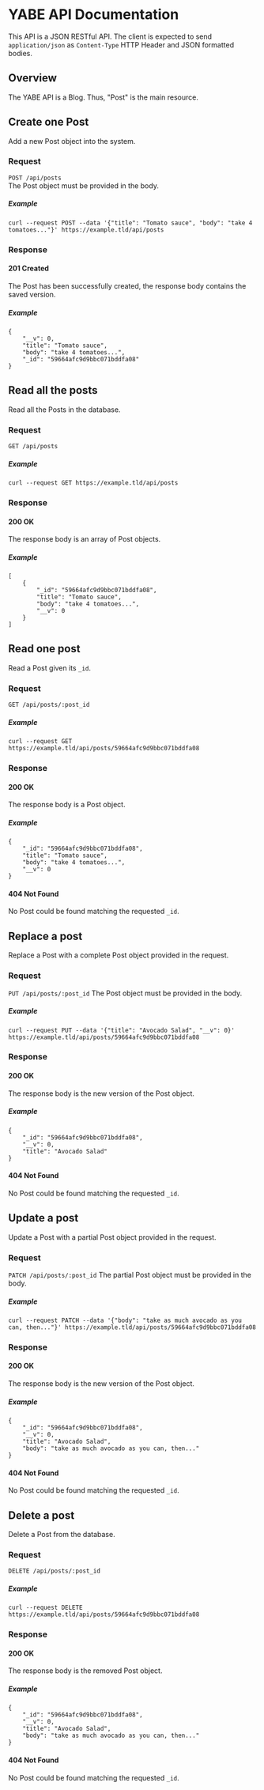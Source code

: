 YABE API Documentation
======================

This API is a JSON RESTful API. The client is expected to send
`application/json` as `Content-Type` HTTP Header and JSON formatted bodies.

Overview
--------
The YABE API is a Blog. Thus, "Post" is the main resource.

Create one Post
---------------
Add a new Post object into the system.

### Request
`POST /api/posts`  
The Post object must be provided in the body.
##### Example
```
curl --request POST --data '{"title": "Tomato sauce", "body": "take 4 tomatoes..."}' https://example.tld/api/posts
```

### Response
#### 201 Created
The Post has been successfully created, the response body contains the saved version.
##### Example
```
{
    "__v": 0,
    "title": "Tomato sauce",
    "body": "take 4 tomatoes...",
    "_id": "59664afc9d9bbc071bddfa08"
}
```

Read all the posts
------------------
Read all the Posts in the database.

### Request
`GET /api/posts`
##### Example
```
curl --request GET https://example.tld/api/posts
```

### Response
#### 200 OK
The response body is an array of Post objects.
##### Example
```
[
    {
        "_id": "59664afc9d9bbc071bddfa08",
        "title": "Tomato sauce",
        "body": "take 4 tomatoes...",
        "__v": 0
    }
]
```

Read one post
-------------
Read a Post given its `_id`.

### Request
`GET /api/posts/:post_id`
##### Example
```
curl --request GET https://example.tld/api/posts/59664afc9d9bbc071bddfa08
```

### Response
#### 200 OK
The response body is a Post object.
##### Example
```
{
    "_id": "59664afc9d9bbc071bddfa08",
    "title": "Tomato sauce",
    "body": "take 4 tomatoes...",
    "__v": 0
}
```
#### 404 Not Found
No Post could be found matching the requested `_id`.

Replace a post
--------------
Replace a Post with a complete Post object provided in the request.

### Request
`PUT /api/posts/:post_id`
The Post object must be provided in the body.
##### Example
```
curl --request PUT --data '{"title": "Avocado Salad", "__v": 0}' https://example.tld/api/posts/59664afc9d9bbc071bddfa08
```

### Response
#### 200 OK
The response body is the new version of the Post object.
##### Example
```
{
    "_id": "59664afc9d9bbc071bddfa08",
    "__v": 0,
    "title": "Avocado Salad"
}
```
#### 404 Not Found
No Post could be found matching the requested `_id`.

Update a post
-------------
Update a Post with a partial Post object provided in the request.

### Request
`PATCH /api/posts/:post_id`
The partial Post object must be provided in the body.
##### Example
```
curl --request PATCH --data '{"body": "take as much avocado as you can, then..."}' https://example.tld/api/posts/59664afc9d9bbc071bddfa08
```

### Response
#### 200 OK
The response body is the new version of the Post object.
##### Example
```
{
    "_id": "59664afc9d9bbc071bddfa08",
    "__v": 0,
    "title": "Avocado Salad",
    "body": "take as much avocado as you can, then..."
}
```
#### 404 Not Found
No Post could be found matching the requested `_id`.

Delete a post
-------------
Delete a Post from the database.

### Request
`DELETE /api/posts/:post_id`
##### Example
```
curl --request DELETE https://example.tld/api/posts/59664afc9d9bbc071bddfa08
```

### Response
#### 200 OK
The response body is the removed Post object.
##### Example
```
{
    "_id": "59664afc9d9bbc071bddfa08",
    "__v": 0,
    "title": "Avocado Salad",
    "body": "take as much avocado as you can, then..."
}
```
#### 404 Not Found
No Post could be found matching the requested `_id`.
